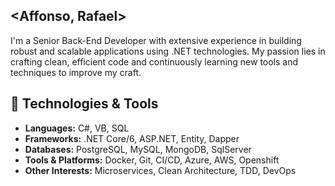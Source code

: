 ## <Affonso, Rafael>

I'm a Senior Back-End Developer with extensive experience in building robust and scalable applications using .NET technologies. My passion lies in crafting clean, efficient code and continuously learning new tools and techniques to improve my craft.

## 🚀 Technologies & Tools

- **Languages:** C#, VB, SQL
- **Frameworks:** .NET Core/6, ASP.NET, Entity, Dapper
- **Databases:** PostgreSQL, MySQL, MongoDB, SqlServer
- **Tools & Platforms:** Docker, Git, CI/CD, Azure, AWS, Openshift
- **Other Interests:** Microservices, Clean Architecture, TDD, DevOps
